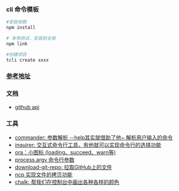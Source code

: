 
### cli 命令模板

```bash
#安装依赖
npm install

# 本地测试，安装到全局
npm link

#创建项目
tcli create xxxx
```


### [参考地址](https://juejin.cn/post/6844904045845577742)

### 文档
- [github api](https://docs.github.com/en/rest/repos/repos#list-repository-tags)

### 工具
- [commander: 参数解析 --help其实就借助了他~ 解析用户输入的命令](https://github.com/tj/commander.js/blob/master/Readme_zh-CN.md)
- [inquirer: 交互式命令行工具，有他就可以实现命令行的选择功能](https://www.npmjs.com/package/inquirer)
- [ora：小图标 (loading、succeed、warn等)](https://www.npmjs.com/package/ora)
- [process.argv 命令行参数](http://nodejs.cn/api/process/process_argv.html)
- [download-git-repo: 拉取GitHub上的文件](https://www.npmjs.com/package/download-git-repo)
- [ncp 实现文件的拷贝功能](https://www.npmjs.com/package/ncp)
- [chalk: 帮我们在控制台中画出各种各样的颜色](https://www.npmjs.com/package/chalk)